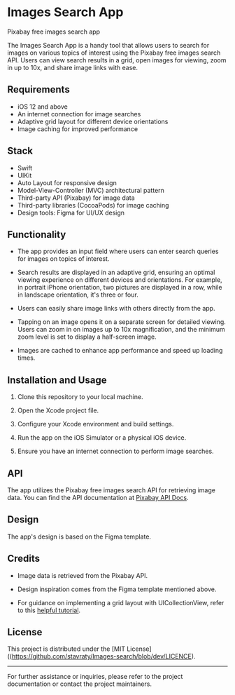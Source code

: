# Images Search App
Pixabay free images search app

The Images Search App is a handy tool that allows users to search for images on various topics of interest using the Pixabay free images search API. Users can view search results in a grid, open images for viewing, zoom in up to 10x, and share image links with ease.

## Requirements

- iOS 12 and above
- An internet connection for image searches
- Adaptive grid layout for different device orientations
- Image caching for improved performance

## Stack

- Swift
- UIKit
- Auto Layout for responsive design
- Model-View-Controller (MVC) architectural pattern
- Third-party API (Pixabay) for image data
- Third-party libraries (CocoaPods) for image caching
- Design tools: Figma for UI/UX design

## Functionality

- The app provides an input field where users can enter search queries for images on topics of interest.

- Search results are displayed in an adaptive grid, ensuring an optimal viewing experience on different devices and orientations. For example, in portrait iPhone orientation, two pictures are displayed in a row, while in landscape orientation, it's three or four.

- Users can easily share image links with others directly from the app.

- Tapping on an image opens it on a separate screen for detailed viewing. Users can zoom in on images up to 10x magnification, and the minimum zoom level is set to display a half-screen image.

- Images are cached to enhance app performance and speed up loading times.

## Installation and Usage

1. Clone this repository to your local machine.

2. Open the Xcode project file.

3. Configure your Xcode environment and build settings.

4. Run the app on the iOS Simulator or a physical iOS device.

5. Ensure you have an internet connection to perform image searches.

## API

The app utilizes the Pixabay free images search API for retrieving image data. You can find the API documentation at [Pixabay API Docs](https://pixabay.com/api/docs/).

## Design

The app's design is based on the Figma template.

## Credits

- Image data is retrieved from the Pixabay API.

- Design inspiration comes from the Figma template mentioned above.

- For guidance on implementing a grid layout with UICollectionView, refer to this [helpful tutorial](https://www.kodeco.com/18895088-uicollectionview-tutorial-getting-started).

## License

This project is distributed under the [MIT License]((https://github.com/stavraty/Images-search/blob/dev/LICENCE).

---

For further assistance or inquiries, please refer to the project documentation or contact the project maintainers.
